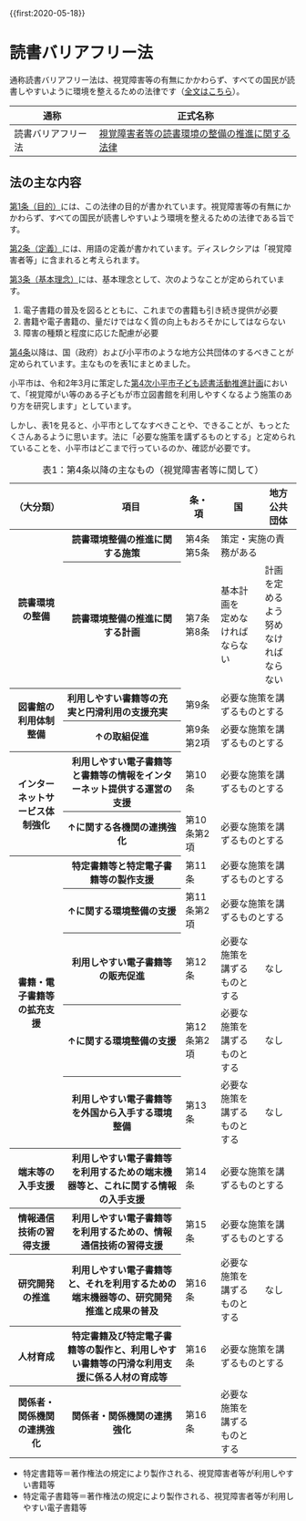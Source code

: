 {{first:2020-05-18}}

# 読書バリアフリー法

通称読書バリアフリー法は、視覚障害等の有無にかかわらず、すべての国民が読書しやすいように環境を整えるための法律です（[全文はこちら](https://elaws.e-gov.go.jp/document?lawid=501AC1000000049)）。

<table class="bordered slim">
<thead>
<tr><th>通称</th><th>正式名称</th></tr>
</thead>
<tbody>
<tr><td>読書バリアフリー法</td><td><a href="https://elaws.e-gov.go.jp/document?lawid=501AC1000000049">視覚障害者等の読書環境の整備の推進に関する法律</a></td></tr>
</tbody>
</table>


## 法の主な内容

[第1条（目的）](https://elaws.e-gov.go.jp/document?lawid=501AC1000000049#Mp-At_1)には、この法律の目的が書かれています。視覚障害等の有無にかかわらず、すべての国民が読書しやすいよう環境を整えるための法律である旨です。

[第2条（定義）](https://elaws.e-gov.go.jp/document?lawid=501AC1000000049#Mp-At_2)には、用語の定義が書かれています。ディスレクシアは「視覚障害者等」に含まれると考えられます。

[第3条（基本理念）](https://elaws.e-gov.go.jp/document?lawid=501AC1000000049#Mp-At_3)には、基本理念として、次のようなことが定められています。
1. 電子書籍の普及を図るとともに、これまでの書籍も引き続き提供が必要
1. 書籍や電子書籍の、量だけではなく質の向上もおろそかにしてはならない
1. 障害の種類と程度に応じた配慮が必要

[第4条](https://elaws.e-gov.go.jp/document?lawid=501AC1000000049#Mp-At_4)以降は、国（政府）および小平市のような地方公共団体のするべきことが定められています。主なものを表1にまとめました。

小平市は、令和2年3月に策定した[第4次小平市子ども読書活動推進計画](https://www.city.kodaira.tokyo.jp/kurashi/080/080990.html)において、「視覚障がい等のある子どもが市立図書館を利用しやすくなるよう施策のあり方を研究します」としています。

しかし、表1を見ると、小平市としてなすべきことや、できることが、もっとたくさんあるように思います。法に「必要な施策を講ずるものとする」と定められていることを、小平市はどこまで行っているのか、確認が必要です。

<div class="table-wrapper">
<table class="bordered td-center tbody-th-left th-wrap slim">
<caption>表1：第4条以降の主なもの（視覚障害者等に関して）</caption>
<thead>
<tr><th>（大分類）</th><th>　　項目　　</th><th>条・項</th><th>国</th><th>地方公共団体</th></tr>
</thead>
<tbody>
<tr><th rowspan="2">読書環境の整備</th><th>読書環境整備の推進に関する施策<td>第4条<br>第5条</td></td><td colspan="2">策定・実施の責務がある</th></tr>
<tr><th>読書環境整備の推進に関する計画<td>第7条<br>第8条</td></td><td>基本計画を<br>定めなければならない</td><td>計画を定めるよう<br>努めなければならない</th></tr>
<tr><th rowspan="2">図書館の利用体制整備</th><th style="white-space:initial;text-align:left">利用しやすい書籍等の充実と円滑利用の支援充実<td>第9条</td></td><td colspan="2">必要な施策を講ずるものとする</th></tr>
<tr><th>↑の取組促進<td>第9条第2項</td></th><td colspan="2">必要な施策を講ずるものとする</td></tr>
<tr><th rowspan="2">インターネットサービス体制強化</th><th>利用しやすい電子書籍等と書籍等の情報をインターネット提供する運営の支援<td>第10条</td></td><td colspan="2">必要な施策を講ずるものとする</th></tr>
<tr><th>↑に関する各機関の連携強化<td>第10条第2項</td></th><td colspan="2">必要な施策を講ずるものとする</td></tr>
<tr><th rowspan="5">書籍・電子書籍等の拡充支援</th><th>特定書籍等と特定電子書籍等の製作支援<td>第11条</td></th><td colspan="2">必要な施策を講ずるものとする</td></tr>
<tr><th>↑に関する環境整備の支援<td>第11条第2項</td></th><td colspan="2">必要な施策を講ずるものとする</td></tr>
<tr><th>利用しやすい電子書籍等の販売促進<td>第12条</td></th><td>必要な施策を<br>講ずるものとする</td><td>なし</td></tr>
<tr><th>↑に関する環境整備の支援<td>第12条第2項</td></th><td>必要な施策を<br>講ずるものとする</td><td>なし</td></tr>
<tr><th>利用しやすい電子書籍等を外国から入手する環境整備<td>第13条</td></td><td>必要な施策を<br>講ずるものとする<td>なし</td></th></tr>
<tr><th>端末等の入手支援</th><th>利用しやすい電子書籍等を利用するための端末機器等と、これに関する情報の入手支援<td>第14条</td></th><td colspan="2">必要な施策を講ずるものとする</td></tr>
<tr><th>情報通信技術の習得支援</th><th>利用しやすい電子書籍等を利用するための、情報通信技術の習得支援<td>第15条</td></th><td colspan="2">必要な施策を講ずるものとする</td></tr>
<tr><th>研究開発の推進</th><th>利用しやすい電子書籍等と、それを利用するための端末機器等の、研究開発推進と成果の普及<td>第16条</td></th><td>必要な施策を講ずるものとする</td><td>なし</td></tr>
<tr><th>人材育成</th><th>特定書籍及び特定電子書籍等の製作と、利用しやすい書籍等の円滑な利用支援に係る人材の育成等<td>第16条</td></th><td colspan="2">必要な施策を講ずるものとする</td></tr>
<tr><th>関係者・関係機関の連携強化</th><th>関係者・関係機関の連携強化<td>第16条</td></th><td>必要な施策を講ずるものとする</td><td></td></tr>
</tbody>
</table>
</div>

- 特定書籍等＝著作権法の規定により製作される、視覚障害者等が利用しやすい書籍等
- 特定電子書籍等＝著作権法の規定により製作される、視覚障害者等が利用しやすい電子書籍等
